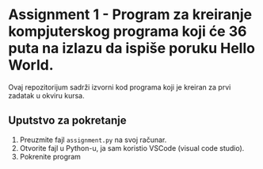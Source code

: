 # Assignment 1 - Program za kreiranje kompjuterskog programa koji će 36 puta na izlazu da ispiše poruku Hello World.

Ovaj repozitorijum sadrži izvorni kod programa koji je kreiran za prvi zadatak u okviru kursa.

## Uputstvo za pokretanje
1. Preuzmite fajl `assignment.py` na svoj računar.
2. Otvorite fajl u Python-u, ja sam koristio VSCode (visual code studio).
3. Pokrenite program

